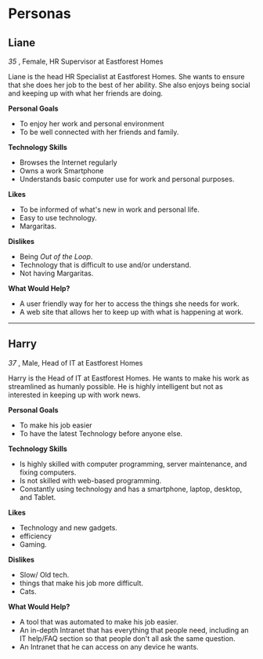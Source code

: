 # Personas

## Liane

*35* , Female, HR Supervisor at Eastforest Homes

Liane is the head HR Specialist at Eastforest Homes. She wants to ensure that she does her job to the best of her ability. She also enjoys being social and keeping up with what her friends are doing.

**Personal Goals**

- To enjoy her work and personal environment
- To be well connected with her friends and family.

**Technology Skills**

- Browses the Internet regularly
- Owns a work Smartphone
- Understands basic computer use for work and personal purposes.

**Likes**

- To be informed of what's new in work and personal life.
- Easy to use technology.
- Margaritas.

**Dislikes**

- Being *Out of the Loop*.
- Technology that is difficult to use and/or understand.
- Not having Margaritas.

**What Would Help?**

- A user friendly way for her to access the things she needs for work.
- A web site that allows her to keep up with what is happening at work.

---

## Harry

*37* , Male, Head of IT at Eastforest Homes

Harry is the Head of IT at Eastforest Homes. He wants to make his work as streamlined as humanly possible. He is highly intelligent but not as interested in keeping up with work news.

**Personal Goals**

- To make his job easier
- To have the latest Technology before anyone else.

**Technology Skills**

- Is highly skilled with computer programming, server maintenance, and fixing computers.
- Is not skilled with web-based programming.
- Constantly using technology and has a smartphone, laptop, desktop, and Tablet.

**Likes**

- Technology and new gadgets.
- efficiency
- Gaming.

**Dislikes**

- Slow/ Old tech.
- things that make his job more difficult.
- Cats.

**What Would Help?**

- A tool that was automated to make his job easier.
- An in-depth Intranet that has everything that people need, including an IT help/FAQ section so that people don't all ask the same question.
- An Intranet that he can access on any device he wants.

